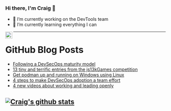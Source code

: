 ### Hi there, I'm Craig 👋

<!--
**CraigTeelFugro/CraigTeelFugro** is a ✨ _special_ ✨ repository because its `README.md` (this file) appears on your GitHub profile.

Here are some ideas to get you started:
-->

- 🔭 I’m currently working on the DevTools team
- 🌱 I’m currently learning everything I can

[<img align="left" alt="Craig Teel | LinkedIn" width="22px" src="https://cdn.jsdelivr.net/npm/simple-icons@v3/icons/linkedin.svg" />][linkedin]

---

# GitHub Blog Posts

<!-- BLOG-POST-LIST:START -->
- [Following a DevSecOps maturity model](https://opensource.com/article/21/10/devsecops-maturity-model)
- [13 tiny and terrific entries from the js13kGames competition](https://github.blog/2021-10-05-13-tiny-and-terrific-entries-from-the-js13kgames-competition/)
- [Get podman up and running on Windows using Linux](https://opensource.com/article/21/10/podman-windows-wsl)
- [4 steps to make DevSecOps adoption a team effort](https://opensource.com/article/21/10/devsecops-team-effort)
- [4 new videos about working and leading openly](https://opensource.com/open-organization/21/10/sept-openorgtv-roundup)
<!-- BLOG-POST-LIST:END -->

## [![Craig's github stats](https://github-readme-stats.vercel.app/api?username=craigteelfugro)](https://github.com/anuraghazra/github-readme-stats)


[linkedin]: https://linkedin.com/in/craig-teel-b8786771
